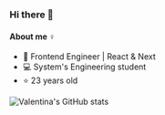 ### Hi there 👋 
#### About me :female_sign:
- :rocket: Frontend Engineer | React & Next
- :computer: System's Engineering student
- :star: 23 years old

![Valentina's GitHub stats](https://github-readme-stats.vercel.app/api?username=valebearzotti&count_private=true&show_icons=true&theme=vue-dark&hide=stars)
